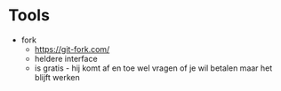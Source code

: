 # Tools 

* fork 
  *  https://git-fork.com/
  * heldere interface
  * is gratis - hij komt af en toe wel vragen of je wil betalen maar het blijft werken
    

